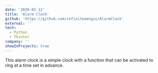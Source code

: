 ```yaml
---
date: '2020-02-12'
title: 'Alarm Clock'
github: 'https://github.com/infiniteaengus/AlarmClock'
external: ''
tech:
  - Python
  - Tkinter
company: ''
showInProjects: true
---
```


This alarm clock is a simple clock with a function that can be activated to ring at a time set in advance.
